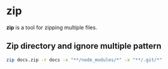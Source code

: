 # zip

**zip** is a tool for zipping multiple files.

## Zip directory and ignore multiple pattern

```sh
zip docs.zip -r docs -x "**/node_modules/*" -x "**/.git/*"
```
